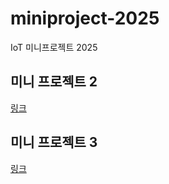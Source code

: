 # miniproject-2025
IoT 미니프로젝트 2025

## 미니 프로젝트 2
[링크](./miniproject2/README.md)

## 미니 프로젝트 3
[링크](./miniproject3/README.md)
